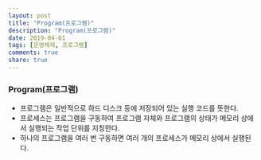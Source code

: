 ```yaml
---
layout: post
title: "Program(프로그램)"
description: "Program(프로그램)"
date: 2019-04-01
tags: [운영체제, 프로그램]
comments: true
share: true
---
```


### Program(프로그램)
* 프로그램은 일반적으로 하드 디스크 등에 저장되어 있는 실행 코드를 뜻한다.
* 프로세스는 프로그램을 구동하여 프로그램 자체와 프로그램의 상태가 메모리 상에서 실행되는 작업 단위를 지칭한다.
* 하나의 프로그램을 여러 번 구동하면 여러 개의 프로세스가 메모리 상에서 실행된다.